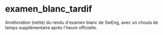 # examen_blanc_tardif
Amélioration (nette) du rendu d'examen blanc de SwEng, avec un chouïa de temps supplémentaire après l'heure officielle.
